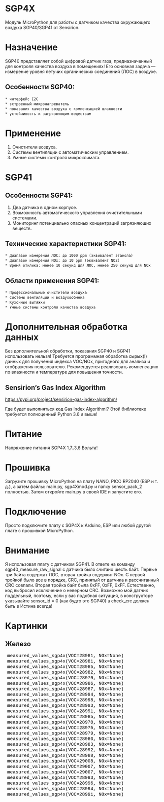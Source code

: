 # SGP4X
Модуль MicroPython для работы с датчиком качества окружающего воздуха SGP40/SGP41 от Sensirion.

# Назначение
SGP40 представляет собой цифровой датчик газа, предназначенный для контроля качества воздуха в помещениях! 
Его основная задача — измерение уровня летучих органических соединений (ЛОС) в воздухе.

## Особенности SGP40:
    * интерфейс I2C
    * встроенный микронагреватель
    * показания качества воздуха с компенсацией влажности
    * устойчивость к загрязняющим веществам

# Применение
1. Очистители воздуха.
2. Системы вентиляции с автоматическим управлением.
3. Умные системы контроля микроклимата.

# SGP41
## Особенности SGP41:
1. Два датчика в одном корпусе.
2. Возможность автоматического управления очистительными системами.
3. Мониторинг потенциально опасных концентраций загрязняющих веществ.

## Технические характеристики SGP41:
    * Диапазон измерения ЛОС: до 1000 ppm (эквивалент этанола)
    * Диапазон измерения NOx: до 10 ppm (эквивалент NO2)
    * Время отклика: менее 10 секунд для ЛОС, менее 250 секунд для NOx

## Области применения SGP41:
    * Профессиональные очистители воздуха
    * Системы вентиляции и воздухообмена
    * Кухонные вытяжки
    * Умные системы контроля качества воздуха

# Дополнительная обработка данных
Без дополнительной обработки, показания SGP40 и SGP41 использовать нельзя!
Требуется программная обработка сырых(!) данных для получения индекса VOC/NOx, пригодного для анализа и отображения пользователю. 
Рекомендуется реализовать компенсацию по влажности и температуре для повышения точности.

## Sensirion’s Gas Index Algorithm 
https://pypi.org/project/sensirion-gas-index-algorithm/

Где будет выполняться код Gas Index Algorithm!? Этой библиотеке требуется полноценный Python 3.6 и выше!

# Питание
Напряжение питания SGP4X 1,7..3,6 Вольта!

# Прошивка
Загрузите прошивку MicroPython на плату NANO, PICO RP2040 (ESP и т. д.), а затем файлы: main.py, sgp4Xmod.py и папку sensor_pack_2 полностью. 
Затем откройте main.py в своей IDE и запустите его.

# Подключение
Просто подключите плату c SGP4X к Arduino, ESP или любой другой плате с прошивкой MicroPython.

# Внимание
Я использовал плату с датчиком SGP41. В ответе на команду sgp40_measure_raw_signal с датчика было считано шесть
байт. Первые три байта содержат ЛОС, вторая тройка содержит NOx.
С первой тройкой было все в порядке, CRC, принятый от датчика и рассчитанный CRC совпали.
Вторая тройка байт была 0xFF, 0xFF, 0xFF. Естественно, код выбросил исключение о неверном CRC.
Возможно мой датчик поддельный, поэтому, если у вас подобная ситуация, 
в конструкторе указывайте sensor_id = 0 (как будто это SGP40) а check_crc должен быть в Истина всегда!


# Картинки

## Железо
![alt text](https://github.com/octaprog7/sgp4x/blob/master/pics/meas_vals.png)